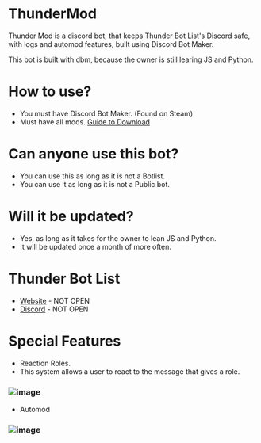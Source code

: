 # ThunderMod
Thunder Mod is a discord bot, that keeps Thunder Bot List's Discord safe, with logs and automod features, built using Discord Bot Maker.

This bot is built with dbm, because the owner is still learing JS and Python.

# How to use?
- You must have Discord Bot Maker. (Found on Steam)
- Must have all mods. [Guide to Download](https://github.com/dbm-network/mods#downloads)

# Can anyone use this bot?
- You can use this as long as it is not a Botlist.
- You can use it as long as it is not a Public bot.

# Will it be updated?
- Yes, as long as it takes for the owner to lean JS and Python.
- It will be updated once a month of more often.

# Thunder Bot List
- [Website]() - NOT OPEN
- [Discord]() - NOT OPEN

# Special Features
- Reaction Roles.
- This system allows a user to react to the message that gives a role.
### ![image](https://user-images.githubusercontent.com/61249452/126123603-b43a473a-7809-448a-ab68-b74003ece416.png)

- Automod
### ![image](https://user-images.githubusercontent.com/61249452/126123679-02525c2c-3d37-487a-87d3-0b23b86de30e.png)

